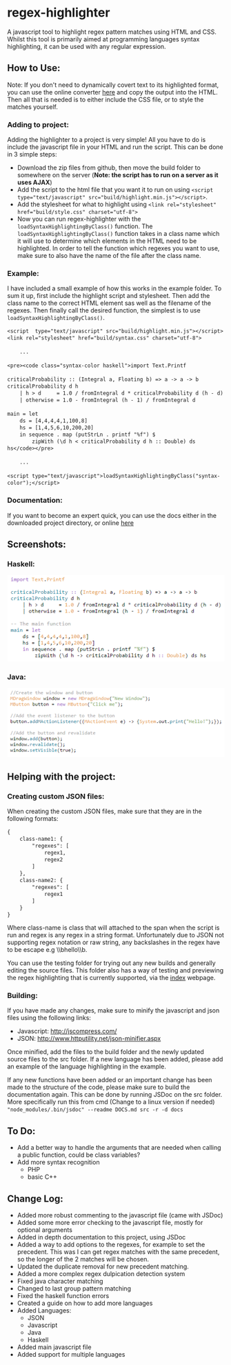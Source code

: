 # regex-highlighter
A javascript tool to highlight regex pattern matches using HTML and CSS. Whilst this tool is primarily aimed at programming languages syntax highlighting, it can be used with any regular expression.

## How to Use:
Note: If you don't need to dynamically covert text to its highlighted format, you can use the online converter [here](http://markhillman.info/#regex-highlighter) and copy the output into the HTML. Then all that is needed is to either include the CSS file, or to style the matches yourself.

### Adding to project:
Adding the highlighter to a project is very simple! All you have to do is include the javascript file in your HTML and run the script. This can be done in 3 simple steps:
- Download the zip files from github, then move the build folder to somewhere on the server (**Note: the script has to run on a server as it uses AJAX**)
- Add the script to the html file that you want it to run on using `<script  type="text/javascript" src="build/highlight.min.js"></script>`.
- Add the stylesheet for what to highlight using `<link rel="stylesheet" href="build/style.css" charset="utf-8">`
- Now you can run regex-highlighter with the `loadSyntaxHighlightingByClass()` function. The `loadSyntaxHighlightingByClass()` function takes in a class name which it will use to determine which elements in the HTML need to be highlighted. In order to tell the function which regexes you want to use, make sure to also have the name of the file  after the class name.

### Example:
I have included a small example of how this works in the example folder. To sum it up, first include the highlight script and stylesheet. Then add the class name to the correct HTML element sas well as the filename of the regexes. Then finally call the desired function, the simplest is to use `loadSyntaxHighlightingByClass()`.
```
<script  type="text/javascript" src="build/highlight.min.js"></script>
<link rel="stylesheet" href="build/syntax.css" charset="utf-8">

    ...    

<pre><code class="syntax-color haskell">import Text.Printf

criticalProbability :: (Integral a, Floating b) => a -> a -> b
criticalProbability d h
    | h > d     = 1.0 / fromIntegral d * criticalProbability d (h - d)
    | otherwise = 1.0 - fromIntegral (h - 1) / fromIntegral d

main = let
    ds = [4,4,4,4,1,100,8]
    hs = [1,4,5,6,10,200,20]
    in sequence . map (putStrLn . printf "%f") $
        zipWith (\d h < criticalProbability d h :: Double) ds hs</code></pre>

    ...

<script type="text/javascript">loadSyntaxHighlightingByClass("syntax-color");</script>
```

### Documentation:
If you want to become an expert quick, you can use the docs either in the downloaded project directory, or online [here](http://markhillman/projects/regex-highlighter/docs)

## Screenshots:
### Haskell:
![Haskell Syntax](screenshots/haskell.PNG)

### Java:
![Java Syntax](screenshots/java.PNG)

## Helping with the project:
### Creating custom JSON files:
When creating the custom JSON files, make sure that they are in the following formats:
```
{
    class-name1: {
        "regexes": [
            regex1,
            regex2
        ]
    },
    class-name2: {
        "regexes": [
            regex1
        ]
    }
}
```
Where class-name is class that will attached to the span when the script is run and regex is any regex in a string format. Unfortunately due to JSON not supporting regex notation or raw string, any backslashes in the regex have to be escape e.g \\\\bhello\\\\b.

You can use the testing folder for trying out any new builds and generally editing the source files. This folder also has a way of testing and previewing the regex highlighting that is currently supported, via the [index](testing/index.html) webpage.

### Building:
If you have made any changes, make sure to minify the javascript and json files using the following links:
- Javascript: http://jscompress.com/
- JSON: http://www.httputility.net/json-minifier.aspx

Once minified, add the files to the build folder and the newly updated source files to the src folder. If a new language has been added, please add an example of the language highlighting in the example.

If any new functions have been added or an important change has been made to the structure of the code, please make sure to build the documentation again. This can be done by running JSDoc on the src folder. More specifically run this from cmd (Change to a linux version if needed) `"node_modules/.bin/jsdoc" --readme DOCS.md src -r -d docs`

## To Do:
- Add a better way to handle the arguments that are needed when calling a public function, could be class variables?
- Add more syntax recognition
    - PHP
    - basic C++

## Change Log:
- Added more robust commenting to the javascript file (came with JSDoc)
- Added some more error checking to the javascript file, mostly for optional arguments
- Added in depth documentation to this project, using JSDoc
- Added a way to add options to the regexes, for example to set the precedent. This was I can get regex matches with the same precedent, so the longer of the 2 matches will be chosen.
- Updated the duplicate removal for new precedent matching.
- Added a more complex regex dulpication detection system
- Fixed java character matching
- Changed to last group pattern matching
- Fixed the haskell function errors
- Created a guide on how to add more languages
- Added Languages:
    - JSON
    - Javascript
    - Java
    - Haskell
- Added main javascript file
- Added support for multiple languages
